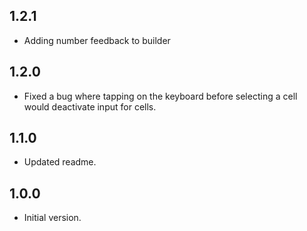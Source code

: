 ## 1.2.1

- Adding number feedback to builder

## 1.2.0

- Fixed a bug where tapping on the keyboard before selecting a cell would deactivate input for cells.

## 1.1.0

- Updated readme.

## 1.0.0

- Initial version.
